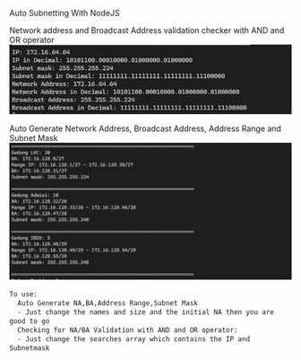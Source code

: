 Auto Subnetting With NodeJS

Network address and Broadcast Address validation checker with AND and OR operator
![img2](./screenshots/img2.jpg)

Auto Generate Network Address, Broadcast Address, Address Range and Subnet Mask
![img1](./screenshots/img1.jpg)
```
To use:
  Auto Generate NA,BA,Address Range,Subnet Mask
  - Just change the names and size and the initial NA then you are good to go
  Checking for NA/BA Validation with AND and OR operator:
  - Just change the searches array which contains the IP and Subnetmask
 ```

